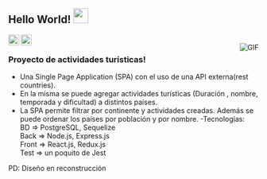 ## Hello World! <img src="https://raw.githubusercontent.com/iampavangandhi/iampavangandhi/master/gifs/Hi.gif" width="30px"></h2>

<a href="https://www.linkedin.com/in/devmontini/">
  <img align="left" alt="Ajay's Linkdein" width="22px" src="https://cdn.jsdelivr.net/npm/simple-icons@v3/icons/linkedin.svg" />
</a>
<a href="https://github.com/devmontini">
  <img align="left" alt="Ajay's Github" width="22px" src="https://cdn.jsdelivr.net/npm/simple-icons@v3/icons/github.svg" />
</a>
<br />
<img align="right" alt="GIF" src="https://media.giphy.com/media/13HgwGsXF0aiGY/giphy.gif" />

### Proyecto de actividades turísticas!
- Una Single Page Application (SPA) con el uso de una API externa(rest countries).
- En la misma se puede agregar actividades turísticas (Duración , nombre, temporada y dificultad) a distintos países.
- La SPA permite filtrar por continente y actividades creadas. Además se puede ordenar los países por población y por nombre.
-Tecnologías:<br />
    BD => PostgreSQL, Sequelize<br />
    Back => Node.js, Express.js<br />
    Front => React.js, Redux.js<br />
    Test => un poquito de Jest<br />
    
PD: Diseño en reconstrucción

